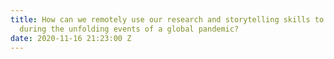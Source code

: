 ```yaml
---
title: How can we remotely use our research and storytelling skills to capture insights
  during the unfolding events of a global pandemic?
date: 2020-11-16 21:23:00 Z
---
```


